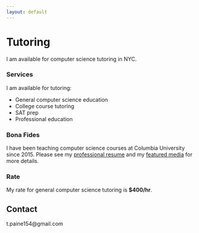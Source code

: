 ```yaml
---
layout: default
---
```


# Tutoring

I am available for computer science tutoring in NYC.

### Services
I am available for tutoring:

- General computer science education
- College course tutoring
- SAT prep
- Professional education

### Bona Fides
I have been teaching computer science courses at Columbia University since 2015. Please see my [professional resume](./rsc/TPCV.pdf) and my [featured media](/#media) for more details.


### Rate
My rate for general computer science tutoring is **$400/hr**.


<div class="contact">
    <h2 id="contact">Contact</h2>
    <p>t.paine154@gmail.com</p>
</div>
